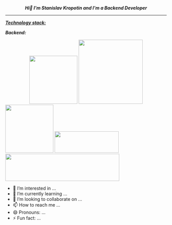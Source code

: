 <div id="header" align="center">
<p><em><strong>Hi👋 I'm Stanislav Kropotin and I'm a Backend Developer</strong></em></p></div>
<hr>
  
<p><span style="text-decoration: underline;"><em><strong>Technology stack:</strong></em></span></p>

  <p dir="auto"><em><strong>Backend:</strong></em></p>
  
  <div id="header" align="left">
  <div id="header" align="center">
  <img src="https://github.com/StanislavKropotin/images/blob/main/python.PNG?raw=true" width="150"/>
  <img src="https://github.com/StanislavKropotin/images/blob/main/fastapi.PNG?raw=true" width="200"/>
</div>
<div id="header" align="left">
  <img src="https://github.com/StanislavKropotin/images/blob/main/django.PNG?raw=true" width="150"/>
  <img src="https://github.com/StanislavKropotin/images/blob/main/celery.PNG?raw=true" height="67" width="200"/>
</div>
<div id="header" align="left">
  <img src="https://github.com/StanislavKropotin/images/blob/main/SQLAlchimy.PNG?raw=true" height="85" width="356"/>
</div>



- 👀 I’m interested in ...
- 🌱 I’m currently learning ...
- 💞️ I’m looking to collaborate on ...
- 📫 How to reach me ...
- 😄 Pronouns: ...
- ⚡ Fun fact: ...

<!---
StanislavKropotin/StanislavKropotin is a ✨ special ✨ repository because its `README.md` (this file) appears on your GitHub profile.
You can click the Preview link to take a look at your changes.
--->
